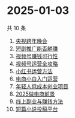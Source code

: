 # 2025-01-03

共 10 条

<!-- BEGIN ZHIHUSEARCH -->
<!-- 最后更新时间 Fri Jan 03 2025 02:28:46 GMT+0800 (China Standard Time) -->
1. [央视跨年晚会](https://www.zhihu.com/search?q=央视跨年晚会)
1. [短剧推广能否躺赚](https://www.zhihu.com/search?q=短剧推广能否躺赚)
1. [视频号赚钱可行性](https://www.zhihu.com/search?q=视频号赚钱可行性)
1. [视频号运营全攻略](https://www.zhihu.com/search?q=视频号运营全攻略)
1. [小红书运营方法](https://www.zhihu.com/search?q=小红书运营方法)
1. [电商小白入门运营](https://www.zhihu.com/search?q=电商小白入门运营)
1. [年轻人低成本创业项目](https://www.zhihu.com/search?q=年轻人低成本创业项目)
1. [2025做电商前景](https://www.zhihu.com/search?q=2025做电商前景)
1. [线上副业与赚钱方法](https://www.zhihu.com/search?q=线上副业与赚钱方法)
1. [短篇小说投稿平台](https://www.zhihu.com/search?q=短篇小说投稿平台)
<!-- END ZHIHUSEARCH -->

